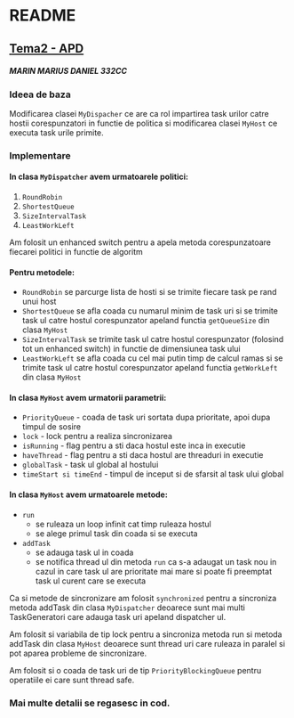 # README 
## [Tema2 - APD](https://gitlab.cs.pub.ro/apd/tema2)
##### MARIN MARIUS DANIEL 332CC

### Ideea de baza
Modificarea clasei `MyDispacher` ce are ca rol impartirea
task urilor catre hostii corespunzatori in functie de politica
si modificarea clasei `MyHost` ce executa task urile primite.

### Implementare
#### In clasa `MyDispatcher` avem urmatoarele politici:
1. `RoundRobin`
2. `ShortestQueue`
3. `SizeIntervalTask`
4. `LeastWorkLeft`

Am folosit un enhanced switch pentru a apela metoda corespunzatoare fiecarei politici in functie de algoritm

#### Pentru metodele:
* `RoundRobin` se parcurge lista de hosti si se trimite
fiecare task pe rand unui host
* `ShortestQueue` se afla coada cu numarul minim de task uri
si se trimite task ul catre hostul corespunzator apeland
functia `getQueueSize` din clasa `MyHost`
* `SizeIntervalTask` se trimite task ul catre hostul corespunzator (folosind tot un enhanced switch) in functie de dimensiunea task ului
* `LeastWorkLeft` se afla coada cu cel mai putin timp de calcul ramas si se trimite task ul catre hostul corespunzator apeland functia `getWorkLeft` din clasa `MyHost`

#### In clasa `MyHost` avem urmatorii parametrii:
* `PriorityQueue` - coada de task uri sortata dupa prioritate, apoi dupa timpul de sosire
* `lock` - lock pentru a realiza sincronizarea
* `isRunning` - flag pentru a sti daca hostul este inca in executie
* `haveThread` - flag pentru a sti daca hostul are threaduri in executie
* `globalTask` - task ul global al hostului
* `timeStart si timeEnd` - timpul de inceput si de sfarsit al task ului global
#### In clasa `MyHost` avem urmatoarele metode:
* `run`
    - se ruleaza un loop infinit cat timp ruleaza hostul
    - se alege primul task din coada si se executa
* `addTask`
    - se adauga task ul in coada
    - se notifica thread ul din metoda `run` ca s-a adaugat un task nou in
    cazul in care task ul are prioritate mai mare si poate fi preemptat task ul curent
    care se executa 

Ca si metode de sincronizare am folosit `synchronized` pentru a sincroniza metoda addTask
din clasa `MyDispatcher` deoarece sunt mai multi TaskGeneratori care adauga task uri apeland
dispatcher ul.

Am folosit si variabila de tip lock pentru a sincroniza metoda run si metoda addTask din clasa `MyHost`
deoarece sunt thread uri care ruleaza in paralel si pot aparea probleme de sincronizare.

Am folosit si o coada de task uri de tip `PriorityBlockingQueue` pentru operatiile ei care sunt
thread safe.

### Mai multe detalii se regasesc in cod.
